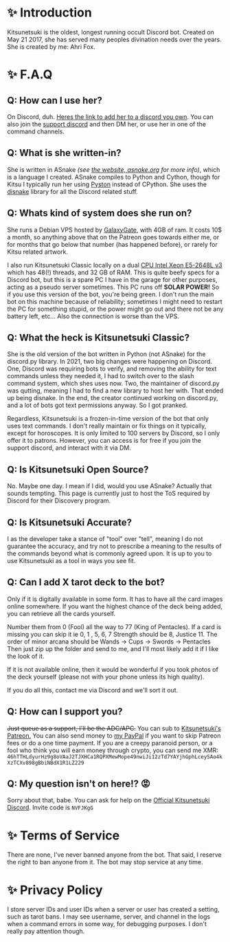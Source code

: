 # ✨ Introduction

Kitsunetsuki is the oldest, longest running occult Discord bot. Created on May 21 2017, she has served many peoples divination needs over the years. She is created by me: Ahri Fox.

# ✨ F.A.Q

## Q: How can I use her?

On Discord, duh. [Heres the link to add her to a discord you own](https://discordapp.com/oauth2/authorize?client_id=%20315826602187554816&scope=bot&permissions=314432). You can also join the [support discord](https://discord.gg/NVFJKgG) and then DM her, or use her in one of the command channels.

## Q: What is she written-in?

She is written in ASnake *(see [the website, asnake.org](asnake.org) for more info)*, which is a language I created. ASnake compiles to Python and Cython, though for Kitsu I typically run her using [Pyston](https://github.com/pyston/pyston) instead of CPython. She uses the [disnake](https://docs.disnake.dev/en/stable/) library for all the Discord related stuff.

## Q: Whats kind of system does she run on?

She runs a Debian VPS hosted by [GalaxyGate](https://galaxygate.net/), with 4GB of ram. It costs 10$ a month, so anything above that on the Patreon goes towards either me, or for months that go below that number (has happened before), or rarely for Kitsu related artwork.

I also run Kitsunetsuki Classic locally on a dual [CPU Intel Xeon E5-2648L v3](https://www.intel.com/content/www/us/en/products/sku/81901/intel-xeon-processor-e52648l-v3-30m-cache-1-80-ghz/specifications.html) which has 48(!) threads, and 32 GB of RAM. This is quite beefy specs for a Discord bot, but this is a spare PC I have in the garage for other purposes, acting as a pseudo server sometimes. This PC runs off **SOLAR POWER!** So if you use this version of the bot, you're being green. I don't run the main bot on this machine because of reliability; sometimes I might need to restart the PC for something stupid, or the power might go out and there not be any battery left, etc... Also the connection is worse than the VPS.

## Q: What the heck is Kitsunetsuki Classic?

She is the old version of the bot written in Python (not ASnake) for the discord.py library. In 2021, two big changes were happening on Discord. One, Discord was requiring bots to verify, and removing the ability for text commands unless they needed it, I had to switch over to the slash command system, which shes uses now.
Two, the maintainer of discord.py was qutting, meaning I had to find a new library to host her with. That ended up being disnake. In the end, the creator continued working on discord.py, and a lot of bots got text permissions anyway. So I got pranked.

Regardless, Kitsunetsuki is a frozen-in-time version of the bot that only uses text commands. I don't really maintain or fix things on it typically, except for horoscopes. It  is only limited to 100 servers by Discord, so I only offer it to patrons. However, you can access is for free if you join the support discord, and interact with it via DM.

## Q: Is Kitsunetsuki Open Source?
No. Maybe one day. I mean if I did, would you use ASnake? Actually that sounds tempting. This page is currently just to host the ToS required by Discord for their Discovery program.

## Q: Is Kitsunetsuki Accurate?

I as the developer take a stance of "tool" over "tell", meaning I do not guarantee the accuracy, and try not to prescribe a meaning to the results of the commands beyond what is commonly agreed upon. It is up to you to use Kitsunetsuki as a tool in ways you see fit.

## Q: Can I add X tarot deck to the bot?

Only if it is digitally available in some form. It has to have all the card images online somewhere.
If you want the highest chance of the deck being added, you can retrieve all the cards yourself.

Number them from 0 (Fool) all the way to 77 (King of Pentacles). If a card is missing you can skip it ie 0, 1 , 5, 6, 7
Strength should be 8, Justice 11.
The order of minor arcana should be Wands -> Cups -> Swords -> Pentacles
Then just zip up the folder and send to me, and I'll most likely add it if I like the look of it.

If it is not available online, then it would be wonderful if you took photos of the deck yourself (please not with your phone unless its high quality).

If you do all this, contact me via Discord and we'll sort it out.

## Q: How can I support you?

~~Just queue as a support, I'll be the ADC/APC.~~ You can sub to [Kitsunetsuki's Patreon.](https://www.patreon.com/c/KitsunetsukiDiscord)
You can also send money to [my PayPal](https://paypal.me/ahrifoxy) if you want to skip Patreon fees or do a one time payment.
If you are a creepy paranoid person, or a fool who think you will earn money through crypto, you can send me XMR:  
`46hTTHLdyurHz9g8oVAaJ2TJXHCa1RQPXMewMope49nwiJi12zTd7YAYjhGphLceySAo4kXzTCXv898gBbiNBdX1R1LZ229`

## Q: My question isn't on here!? 😡

Sorry about that, babe. You can ask for help on the [Official Kitsunetsuki Discord](https://discord.gg/NVFJKgG). Invite code is `NVFJKgG`


# ✨ Terms of Service

There are none, I've never banned anyone from the bot. That said, I reserve the right to ban anyone from it. The bot may stop service at any time.

# ✨ Privacy Policy

I store server IDs and user IDs when a server or user has created a setting, such as tarot bans.
I may see username, server, and channel in the logs when a command errors in some way, for debugging purposes. I don't really pay attention though.
